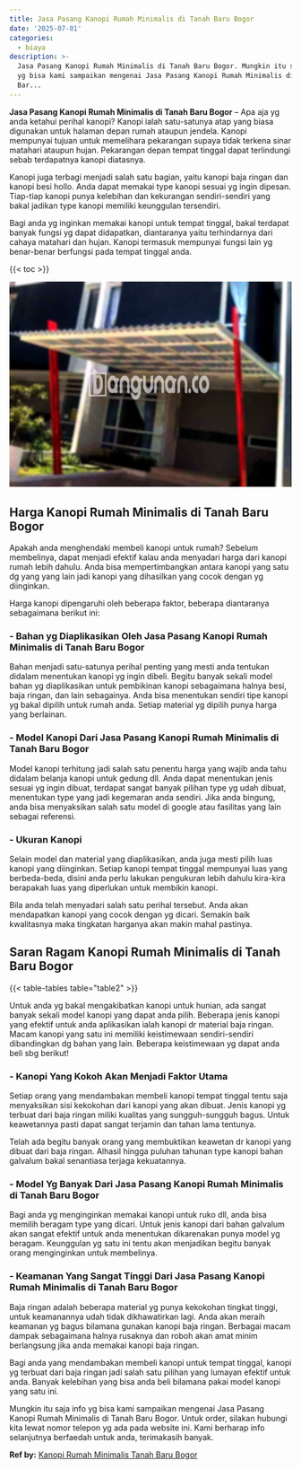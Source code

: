 ```yaml
---
title: Jasa Pasang Kanopi Rumah Minimalis di Tanah Baru Bogor
date: '2025-07-01'
categories:
  - biaya
description: >-
  Jasa Pasang Kanopi Rumah Minimalis di Tanah Baru Bogor. Mungkin itu saja info
  yg bisa kami sampaikan mengenai Jasa Pasang Kanopi Rumah Minimalis di Tanah
  Bar...
---
```


**Jasa Pasang Kanopi Rumah Minimalis di Tanah Baru Bogor** – Apa aja yg anda ketahui perihal kanopi? Kanopi ialah satu-satunya atap yang biasa digunakan untuk halaman depan rumah ataupun jendela. Kanopi mempunyai tujuan untuk memelihara pekarangan supaya tidak terkena sinar matahari ataupun hujan. Pekarangan depan tempat tinggal dapat terlindungi sebab terdapatnya kanopi diatasnya.

Kanopi juga terbagi menjadi salah satu bagian, yaitu kanopi baja ringan dan kanopi besi hollo. Anda dapat memakai type kanopi sesuai yg ingin dipesan. Tiap-tiap kanopi punya kelebihan dan kekurangan sendiri-sendiri yang bakal jadikan type kanopi memiliki keunggulan tersendiri.

Bagi anda yg inginkan memakai kanopi untuk tempat tinggal, bakal terdapat banyak fungsi yg dapat didapatkan, diantaranya yaitu terhindarnya dari cahaya matahari dan hujan. Kanopi termasuk mempunyai fungsi lain yg benar-benar berfungsi pada tempat tinggal anda.

{{< toc >}}

![Jasa Pasang Kanopi Rumah Minimalis di Tanah Baru Bogor](/images/harga-kanopi-minimalis-70.png)

## Harga Kanopi Rumah Minimalis di Tanah Baru Bogor

Apakah anda menghendaki membeli kanopi untuk rumah? Sebelum membelinya, dapat menjadi efektif kalau anda menyadari harga dari kanopi rumah lebih dahulu. Anda bisa mempertimbangkan antara kanopi yang satu dg yang yang lain jadi kanopi yang dihasilkan yang cocok dengan yg diinginkan.

Harga kanopi dipengaruhi oleh beberapa faktor, beberapa diantaranya sebagaimana berikut ini:

### \- Bahan yg Diaplikasikan Oleh Jasa Pasang Kanopi Rumah Minimalis di Tanah Baru Bogor

Bahan menjadi satu-satunya perihal penting yang mesti anda tentukan didalam menentukan kanopi yg ingin dibeli. Begitu banyak sekali model bahan yg diaplikasikan untuk pembikinan kanopi sebagaimana halnya besi, baja ringan, dan lain sebagainya. Anda bisa menentukan sendiri tipe kanopi yg bakal dipilih untuk rumah anda. Setiap material yg dipilih punya harga yang berlainan.

### \- Model Kanopi Dari Jasa Pasang Kanopi Rumah Minimalis di Tanah Baru Bogor

Model kanopi terhitung jadi salah satu penentu harga yang wajib anda tahu didalam belanja kanopi untuk gedung dll. Anda dapat menentukan jenis sesuai yg ingin dibuat, terdapat sangat banyak pilihan type yg udah dibuat, menentukan type yang jadi kegemaran anda sendiri. Jika anda bingung, anda bisa menyaksikan salah satu model di google atau fasilitas yang lain sebagai referensi.

### \- Ukuran Kanopi

Selain model dan material yang diaplikasikan, anda juga mesti pilih luas kanopi yang diinginkan. Setiap kanopi tempat tinggal mempunyai luas yang berbeda-beda, disini anda perlu lakukan pengukuran lebih dahulu kira-kira berapakah luas yang diperlukan untuk membikin kanopi.

Bila anda telah menyadari salah satu perihal tersebut. Anda akan mendapatkan kanopi yang cocok dengan yg dicari. Semakin baik kwalitasnya maka tingkatan harganya akan makin mahal pastinya.

## Saran Ragam Kanopi Rumah Minimalis di Tanah Baru Bogor

{{< table-tables table="table2" >}}

Untuk anda yg bakal mengakibatkan kanopi untuk hunian, ada sangat banyak sekali model kanopi yang dapat anda pilih. Beberapa jenis kanopi yang efektif untuk anda aplikasikan ialah kanopi dr material baja ringan. Macam kanopi yang satu ini memiliki keistimewaan sendiri-sendiri dibandingkan dg bahan yang lain. Beberapa keistimewaan yg dapat anda beli sbg berikut!

### \- Kanopi Yang Kokoh Akan Menjadi Faktor Utama

Setiap orang yang mendambakan membeli kanopi tempat tinggal tentu saja menyaksikan sisi kekokohan dari kanopi yang akan dibuat. Jenis kanopi yg terbuat dari baja ringan miliki kualitas yang sungguh-sungguh bagus. Untuk keawetannya pasti dapat sangat terjamin dan tahan lama tentunya.

Telah ada begitu banyak orang yang membuktikan keawetan dr kanopi yang dibuat dari baja ringan. Alhasil hingga puluhan tahunan type kanopi bahan galvalum bakal senantiasa terjaga kekuatannya.

### \- Model Yg Banyak Dari Jasa Pasang Kanopi Rumah Minimalis di Tanah Baru Bogor

Bagi anda yg menginginkan memakai kanopi untuk ruko dll, anda bisa memilih beragam type yang dicari. Untuk jenis kanopi dari bahan galvalum akan sangat efektif untuk anda menentukan dikarenakan punya model yg beragam. Keunggulan yg satu ini tentu akan menjadikan begitu banyak orang menginginkan untuk membelinya.

### \- Keamanan Yang Sangat Tinggi Dari Jasa Pasang Kanopi Rumah Minimalis di Tanah Baru Bogor

Baja ringan adalah beberapa material yg punya kekokohan tingkat tinggi, untuk keamanannya udah tidak dikhawatirkan lagi. Anda akan meraih keamanan yg bagus bilamana gunakan kanopi baja ringan. Berbagai macam dampak sebagaimana halnya rusaknya dan roboh akan amat minim berlangsung jika anda memakai kanopi baja ringan.

Bagi anda yang mendambakan membeli kanopi untuk tempat tinggal, kanopi yg terbuat dari baja ringan jadi salah satu pilihan yang lumayan efektif untuk anda. Banyak kelebihan yang bisa anda beli bilamana pakai model kanopi yang satu ini.

Mungkin itu saja info yg bisa kami sampaikan mengenai Jasa Pasang Kanopi Rumah Minimalis di Tanah Baru Bogor. Untuk order, silakan hubungi kita lewat nomor telepon yg ada pada website ini. Kami berharap info selanjutnya berfaedah untuk anda, terimakasih banyak.

**Ref by:**  [Kanopi Rumah Minimalis Tanah Baru Bogor](https://id.wikipedia.org/wiki/Kanopi)
